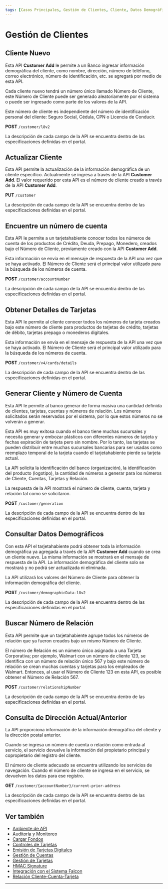 ```yaml
---
tags: [Casos Principales, Gestión de Clientes, Cliente, Datos Demográficos, Generación, Dirección]
---
```


# Gestión de Clientes

## Cliente Nuevo

Esta API **Customer Add** le permite a un Banco ingresar información demográfica del cliente, como nombre, dirección, número de teléfono, correo electrónico, número de identificación, etc. se agregará por medio de esta API.

Cada cliente nuevo tendrá un número único llamado Número de Cliente, este Número de Cliente puede ser generado aleatoriamente por el sistema o puede ser ingresado como parte de los valores de la API.

Este número de cliente es independiente del número de identificación personal del cliente: Seguro Social, Cédula, CPN o Licencia de Conducir.

**POST** `/customer/l8v2`
                
La descripción de cada campo de la API se encuentra dentro de las especificaciones definidas en el portal.

## Actualizar Cliente

Esta API permite la actualización de la información demográfica de un cliente específico. Actualmente se ingresa a través de la API **Customer Add**. El valor requerido por esta API es el número de cliente creado a través de la API **Customer Add**.

**PUT** `/customer`

La descripción de cada campo de la API se encuentra dentro de las especificaciones definidas en el portal.

## Encuentre un número de cuenta

Esta API le permite a un tarjetahabiente conocer todos los números de cuenta de los productos de Crédito, Deuda, Prepago, Monedero, creados bajo el Número de Cliente, previamente creado con la API **Customer Add**.

Esta información se envía en el mensaje de respuesta de la API una vez que se haya activado. El Número de Cliente será el principal valor utilizado para la búsqueda de los números de cuenta.

**POST** `/customer/accountNumber`

La descripción de cada campo de la API se encuentra dentro de las especificaciones definidas en el portal.

## Obtener Detalles de Tarjetas 

Esta API le permite al cliente conocer todos los números de tarjeta creados bajo este número de cliente para productos de tarjetas de crédito, tarjetas de débito, tarjetas prepago o monederos digitales.

Esta información se envía en el mensaje de respuesta de la API una vez que se haya activado. El Número de Cliente será el principal valor utilizado para la búsqueda de los números de cuenta.

**POST** `/customer/v4/cards/details`

La descripción de cada campo de la API se encuentra dentro de las especificaciones definidas en el portal.

## Generar Cliente y Número de Cuenta 

Esta API le permite al banco generar de forma masiva una cantidad definida de clientes, tarjetas, cuentas y números de relación. Los números solicitados serán reservados por el sistema, por lo que estos números no se volverán a generar.

Esta API es muy exitosa cuando el banco tiene muchas sucursales y necesita generar y embozar plásticos con diferentes números de tarjeta y fechas expiración de tarjeta pero sin nombre. Por lo tanto, las tarjetas se pueden distribuir entre muchas sucursales bancarias para ser usadas como reemplazo temporal de la tarjeta cuando el tarjetahabiente pierde su tarjeta actual.

La API solicita la identificación del banco (organización), la identificación del producto (logotipo), la cantidad de números a generar para los números de Cliente, Cuentas, Tarjetas y Relación.

La respuesta de la API mostrará el número de cliente, cuenta, tarjeta y relación tal como se solicitaron.

**POST** `/customer/generation`

La descripción de cada campo de la API se encuentra dentro de las especificaciones definidas en el portal.

## Consultar Datos Demográficos

Con esta API el tarjetahabiente podrá obtener toda la información demográfica ya agregada a través de la API **Customer Add** cuando se crea un cliente nuevo. La misma información se mostrará en el mensaje de respuesta de la API. La información demográfica del cliente solo se mostrará y no podrá ser actualizada ni eliminada.

La API utilizará los valores del Número de Cliente para obtener la información demográfica del cliente.

**POST** `/customer/demographicData-l8v2`

La descripción de cada campo de la API se encuentra dentro de las especificaciones definidas en el portal.

## Buscar Número de Relación

Esta API permite que un tarjetahabiente agrupe todos los números de relación que ya fueron creados bajo un mismo Número de Cliente.

El número de Relación es un número único asignado a una Tarjeta Corporativa; por ejemplo, Walmart con un número de cliente 123, se identifica con un número de relación único 567 y bajo este número de relación se crean muchas cuentas y tarjetas para los empleados de Walmart. Entonces, al usar el Número de Cliente 123 en esta API, es posible obtener el Número de Relación 567.

**POST** `/customer/relationshipNumber`

La descripción de cada campo de la API se encuentra dentro de las especificaciones definidas en el portal.

## Consulta de Dirección Actual/Anterior

La API proporciona información de la información demográfica del cliente y la dirección postal anterior.

Cuando se ingresa un número de cuenta o relación como entrada al servicio, el servicio devuelve la información del propietario principal y copropietario del registro del cliente.

El número de cliente adecuado se encuentra utilizando los servicios de navegación. Cuando el número de cliente se ingresa en el servicio, se devuelven los datos para ese registro.

**GET** `/customer/{accountNumber}/current-prior-address`

La descripción de cada campo de la API se encuentra dentro de las especificaciones definidas en el portal.


## Ver también

- [Ambiente de API](?path=docs/spanish/casos-principales/ambiente-api.md)
- [Auditoría y Monitoreo](?path=docs/spanish/casos-principales/auditoria.md)
- [Cargar Fondos](?path=docs/spanish/casos-principales/cargas.md)
- [Controles de Tarjetas](?path=docs/spanish/casos-principales/controles-tarjeta.md)
- [Emisión de Tarjetas Digitales](?path=docs/spanish/casos-principales/emision-tarjetas.md)
- [Gestión de Cuentas](?path=docs/spanish/casos-principales/gestion-cuentas.md)
- [Gestión de Tarjetas](?path=docs/spanish/casos-principales/gestion-tarjetas.md)
- [HMAC Signature](?path=docs/spanish/casos-principales/hmac.md)
- [Integración con el Sistema Falcon](?path=docs/spanish/casos-principales/integracion-falcon.md)
- [Relación Cliente-Cuenta-Tarjeta](?path=docs/spanish/casos-principales/relacion.md)

---
